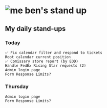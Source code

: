 # ![me](https://avatars2.githubusercontent.com/u/5232044?s=50&v=4) ben's stand up

## My daily stand-ups

### Today

    ✅ Fix calendar filter and respond to tickets
    Root calendar current position
    ✅ Comissary store report (by EOD)
    Handle FedEx Rising Star requests (2)
    Admin login page
    Form Response Limits?
    
### Thursday

    Admin login page
    Form Response Limits?
